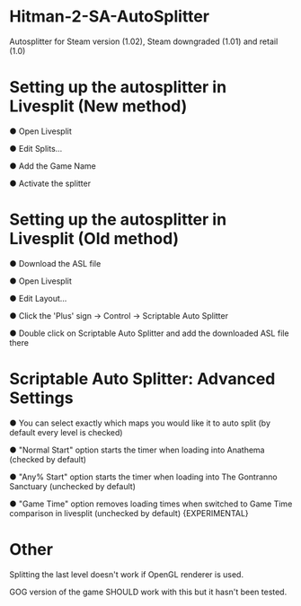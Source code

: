 # Hitman-2-SA-AutoSplitter

Autosplitter for Steam version (1.02), Steam downgraded (1.01) and retail (1.0)


# Setting up the autosplitter in Livesplit (New method)

● Open Livesplit

● Edit Splits...

● Add the Game Name

● Activate the splitter


# Setting up the autosplitter in Livesplit (Old method)

● Download the ASL file

● Open Livesplit

● Edit Layout...

● Click the 'Plus' sign -> Control -> Scriptable Auto Splitter

● Double click on Scriptable Auto Splitter and add the downloaded ASL file there


# Scriptable Auto Splitter: Advanced Settings

● You can select exactly which maps you would like it to auto split (by default every level is checked)

● "Normal Start" option starts the timer when loading into Anathema (checked by default)

● "Any% Start" option starts the timer when loading into The Gontranno Sanctuary (unchecked by default)

● "Game Time" option removes loading times when switched to Game Time comparison in livesplit (unchecked by default) {EXPERIMENTAL}


# Other

Splitting the last level doesn't work if OpenGL renderer is used.

GOG version of the game SHOULD work with this but it hasn't been tested.
